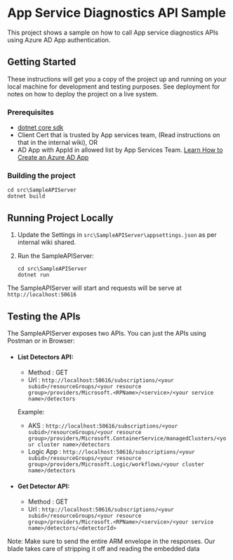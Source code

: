 # App Service Diagnostics API Sample
This project shows a sample on how to call App service diagnostics APIs using Azure AD App authentication.

## Getting Started

These instructions will get you a copy of the project up and running on your local machine for development and testing purposes. See deployment for notes on how to deploy the project on a live system.

### Prerequisites

- [dotnet core sdk](https://dotnet.microsoft.com/download)
- Client Cert that is trusted by App services team, (Read instructions on that in the internal wiki), OR
- AD App with AppId in allowed list by App Services Team. [Learn How to Create an Azure AD App](https://docs.microsoft.com/en-us/azure/active-directory/develop/howto-create-service-principal-portal)


### Building the project

```
cd src\SampleAPIServer
dotnet build
```

## Running Project Locally

1. Update the Settings in `src\SampleAPIServer\appsettings.json` as per internal wiki shared.

2. Run the SampleAPIServer:

    ```
    cd src\SampleAPIServer
    dotnet run

    ```

The SampleAPIServer will start and requests will be serve at `http://localhost:50616`

## Testing the APIs

The SampleAPIServer exposes two APIs. You can just the APIs using Postman or in Browser:

- #### List Detectors API:
    - Method : GET
    - Url : `http://localhost:50616/subscriptions/<your subid>/resourceGroups/<your resource group>/providers/Microsoft.<RPName>/<service>/<your service name>/detectors`

    Example:

    - AKS : `http://localhost:50616/subscriptions/<your subid>/resourceGroups/<your resource group>/providers/Microsoft.ContainerService/managedClusters/<your cluster name>/detectors`
    - Logic App : `http://localhost:50616/subscriptions/<your subid>/resourceGroups/<your resource group>/providers/Microsoft.Logic/workflows/<your cluster name>/detectors`


- #### Get Detector API:
    - Method : GET
    - Url : `http://localhost:50616/subscriptions/<your subid>/resourceGroups/<your resource group>/providers/Microsoft.<RPName>/<service>/<your service name>/detectors/<detectorId>`

Note: Make sure to send the entire ARM envelope in the responses. Our blade takes care of stripping it off and reading the embedded data
